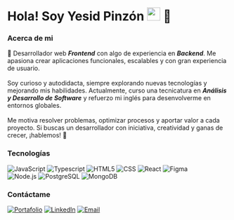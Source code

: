 # <h1>Hola! Soy Yesid Pinzón <img src="https://raw.githubusercontent.com/iampavangandhi/iampavangandhi/master/gifs/Hi.gif" width="30px"> 🚀</h1>
### Acerca de mi
<p>
                👋  Desarrollador web <b><i>Frontend</i></b> con algo de experiencia en <b><i>Backend</i></b>. Me apasiona crear aplicaciones funcionales, escalables y con gran experiencia de usuario.
                <br><br>
                 Soy curioso y autodidacta, siempre explorando nuevas tecnologías y mejorando mis habilidades. Actualmente, curso una tecnicatura en <i><b>Análisis y Desarrollo de Software</b></i> y refuerzo mi inglés para desenvolverme en entornos globales.
                <br><br>
                Me motiva resolver problemas, optimizar procesos y aportar valor a cada proyecto. Si buscas un desarrollador con iniciativa, creatividad y ganas de crecer, ¡hablemos! 🚀
            </p>
            
### Tecnologías
  ![JavaScript](https://img.shields.io/badge/-JavaScript-333333?style=flat&logo=javascript)
  ![Typescript](https://img.shields.io/badge/-Typescript-333333?style=flat&logo=typescript)
  ![HTML5](https://img.shields.io/badge/-HTML5-333333?style=flat&logo=HTML5)
  ![CSS](https://img.shields.io/badge/-CSS-333333?style=flat&logo=CSS3&logoColor=1572B6)
  ![React](https://img.shields.io/badge/-React-333333?style=flat&logo=react)
  ![Figma](https://img.shields.io/badge/-Figma-333333?style=flat&logo=figma)
  <br/>
  ![Node.js](https://img.shields.io/badge/-Node.js-333333?style=flat&logo=node.js)
  ![PostgreSQL](https://img.shields.io/badge/-PostgreSQL-333333?style=flat&logo=postgresql)
  ![MongoDB](https://img.shields.io/badge/-MongoDB-333333?style=flat&logo=MongoDB)
  
### Contáctame
<a href="https://fabio-yesid-pinzon-rojas.github.io/Portafolio_YesDev/index.html"><img alt="Portafolio" src="https://img.shields.io/badge/Portafolio-Fabio Pinzon-green?style=flat-square&logo=linkedin"></a> 
<a href="https://www.linkedin.com/in/](https://www.linkedin.com/in/fabio-yesid-pinzon-rojas-7b5658270/"><img alt="LinkedIn" src="https://img.shields.io/badge/LinkedIn-Fabio Pinzon-blue?style=flat-square&logo=linkedin"></a> 
<a href="Yesid_rojas7@hotmail.com"><img alt="Email" src="https://img.shields.io/badge/Hotmail-Yesid_rojas7@hotmail.com-blue?style=flat-square&logo=gmail"></a>  
